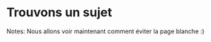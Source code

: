 <!-- .slide: data-background="./assets/images/g156f47c483_0_22.png"-->

# Trouvons un sujet
<!-- .element: class="caveat" -->


Notes:
Nous allons voir maintenant comment éviter la page blanche :)



